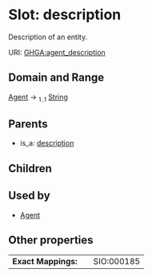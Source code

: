 
# Slot: description


Description of an entity.

URI: [GHGA:agent_description](https://w3id.org/GHGA/agent_description)


## Domain and Range

[Agent](Agent.md) &#8594;  <sub>1..1</sub> [String](types/String.md)

## Parents

 *  is_a: [description](description.md)

## Children


## Used by

 * [Agent](Agent.md)

## Other properties

|  |  |  |
| --- | --- | --- |
| **Exact Mappings:** | | SIO:000185 |

